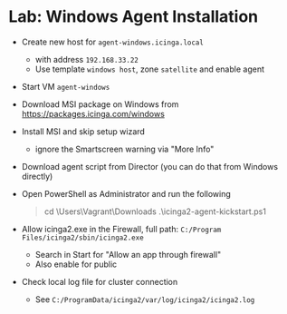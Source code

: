 Lab: Windows Agent Installation
===============================

* Create new host for `agent-windows.icinga.local`
    - with address `192.168.33.22`
    - Use template `windows host`, zone `satellite` and enable agent
* Start VM `agent-windows`
* Download MSI package on Windows from https://packages.icinga.com/windows
* Install MSI and skip setup wizard
    - ignore the Smartscreen warning via "More Info"

* Download agent script from Director (you can do that from Windows directly)
* Open PowerShell as Administrator and run the following

    > cd \Users\Vagrant\Downloads
    > .\icinga2-agent-kickstart.ps1

* Allow icinga2.exe in the Firewall, full path: `C:/Program Files/icinga2/sbin/icinga2.exe`
    - Search in Start for "Allow an app through firewall"
    - Also enable for public
* Check local log file for cluster connection
    - See `C:/ProgramData/icinga2/var/log/icinga2/icinga2.log`
